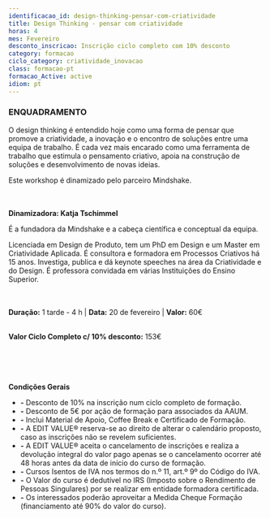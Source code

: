 ```yaml
---
identificacao_id: design-thinking-pensar-com-criatividade
title: Design Thinking - pensar com criatividade
horas: 4
mes: Fevereiro
desconto_inscricao: Inscrição ciclo completo com 10% desconto
category: formacao
ciclo_category: criatividade_inovacao
class: formacao-pt
formacao_Active: active
idiom: pt
---
```



### **ENQUADRAMENTO**
O design thinking é entendido hoje como uma forma de pensar que promove a criatividade, a inovação e o encontro de soluções entre uma equipa de trabalho. É cada vez mais encarado como uma ferramenta de trabalho que estimula o pensamento criativo, apoia na construção de soluções e desenvolvimento de novas ideias.

Este workshop é dinamizado pelo parceiro Mindshake.<br><br><br>

 

**Dinamizadora: Katja Tschimmel**

É a fundadora da Mindshake e a cabeça científica e conceptual da equipa.

Licenciada em Design de Produto, tem um PhD em Design e um Master em Criatividade Aplicada. É consultora e formadora em Processos Criativos há 15 anos. Investiga, publica e dá keynote speeches na área da Criatividade e do Design. É professora convidada em várias Instituições do Ensino Superior.<br><br><br>

 

**Duração:** 1 tarde - 4 h  \|  **Data:** 20 de fevereiro  \|  **Valor:** 60€<br><br>

 

**Valor Ciclo Completo c/ 10% desconto:** 153€<br><br><br><br><br>

**Condições Gerais**

+ **\-** Desconto de 10% na inscrição num ciclo completo de formação.
+ **\-** Desconto de 5€ por ação de formação para associados da AAUM.
+ **\-** Inclui Material de Apoio, Coffee Break e Certificado de Formação.
+ **\-** A EDIT VALUE® reserva-se ao direito de alterar o calendário proposto, caso as inscrições não se revelem suficientes.
+ **\-** A EDIT VALUE® aceita o cancelamento de inscrições e realiza a devolução integral do valor pago apenas se o cancelamento ocorrer até 48 horas antes da data de início do curso de formação.
+ **\-** Cursos Isentos de IVA nos termos do n.º 11, art.º 9º do Código do IVA.
+ **\-** O Valor do curso é dedutível no IRS (Imposto sobre o Rendimento de Pessoas Singulares) por se realizar em entidade formadora certificada.
+ **\-** Os interessados poderão aproveitar a Medida Cheque Formação (financiamento até 90% do valor do curso).